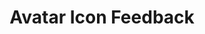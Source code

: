 ---
num: 1
type: discussion
title: Avatar Icon Feedback
intro: Lorem ipsum dolor sit, amet consectetur adipisicing elit. Praesentium eligendi ipsum eos officiis expedita officia corporis ratione.
weeks: 
  - 3
  - 4
  - 5
due:
  sec-1: January 31, 2021
  sec-2: February 2, 2021
link: '#'
---